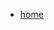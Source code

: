 
<html lang="en">
<head>
    <meta charset="UTF-8">
    <meta name="viewport" content="width=device-width, initial-scale=1.0">
    <title>Contact Page</title>
    <link rel="stylesheet" href="style.css">
</head>
<body>
    <nav>
        <div class="nav-container">
            <ul>
                <li><a href="home.html">home</a></li>
            </ul>
        </div>
    </nav>